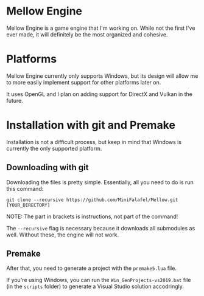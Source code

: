# Mellow Engine
Mellow Engine is a game engine that I'm working on. While not the 
first I've ever made, it will definitely be the most organized and 
cohesive.

# Platforms
Mellow Engine currently only supports Windows, but its design will 
allow me to more easily implement support for other platforms later on.

It uses OpenGL and I plan on adding support for DirectX and Vulkan 
in the future.

# Installation with git and Premake

Installation is not a difficult process, but keep in mind that Windows 
is currently the only supported platform.

## Downloading with git

Downloading the files is pretty simple. Essentially, all you 
need to do is run this command:

```
git clone --recursive https://github.com/MiniFalafel/Mellow.git [YOUR_DIRECTORY]
```
NOTE: The part in brackets is instructions, not part of the command!

The ```--recursive``` flag is necessary because it downloads all 
submodules as well. Without these, the engine will not work.

## Premake
After that, you need to generate a project with the 
```premake5.lua``` file.

If you're using Windows, you can run the ```Win_GenProjects-vs2019.bat``` 
file (in the ```scripts``` folder) to generate a Visual Studio solution accodringly.
